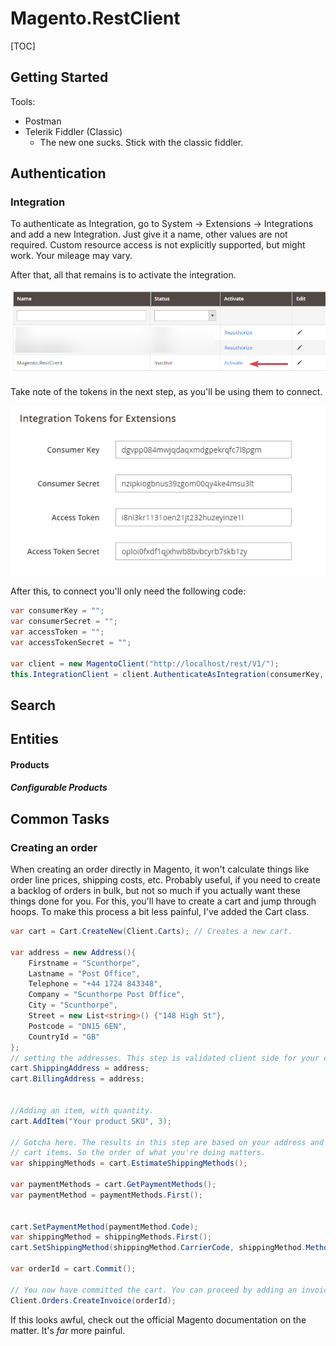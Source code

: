 # Magento.RestClient

[TOC]

## Getting Started

Tools: 

* Postman
* Telerik Fiddler (Classic)
  * The new one sucks. Stick with the classic fiddler. 

## Authentication

### Integration

To authenticate as Integration, go to System -> Extensions -> Integrations and add a new Integration. Just give it a name, other values are not required. Custom resource access is not explicitly supported, but might work. Your mileage may vary.

After that, all that remains is to activate the integration.

![magento_integration_activate](img/magento/integration_activate.png)

Take note of the tokens in the next step, as you'll be using them to connect.

![magento_integration_activate](img/magento/integration_tokens.png)

After this, to connect you'll only need the following code:
```csharp
var consumerKey = "";
var consumerSecret = "";
var accessToken = "";
var accessTokenSecret = "";

var client = new MagentoClient("http://localhost/rest/V1/");
this.IntegrationClient = client.AuthenticateAsIntegration(consumerKey, consumerSecret, accessToken, accessTokenSecret);
```

## Search





## Entities

#### Products

##### Configurable Products





## Common Tasks

### Creating an order

When creating an order directly in Magento, it won't calculate things like order line prices, shipping costs, etc. Probably useful, if you need to create a backlog of orders in bulk, but not so much if you actually want these things done for you. For this, you'll have to create a cart and jump through hoops. To make this process a bit less painful, I've added the Cart class.

```csharp
var cart = Cart.CreateNew(Client.Carts); // Creates a new cart.

var address = new Address(){
	Firstname = "Scunthorpe",
    Lastname = "Post Office",
    Telephone = "+44 1724 843348",
    Company = "Scunthorpe Post Office",
    City = "Scunthorpe",
    Street = new List<string>() {"148 High St"},
    Postcode = "DN15 6EN",
    CountryId = "GB"
};
// setting the addresses. This step is validated client side for your convenience. 
cart.ShippingAddress = address;
cart.BillingAddress = address;


//Adding an item, with quantity.
cart.AddItem("Your product SKU", 3);

// Gotcha here. The results in this step are based on your address and
// cart items. So the order of what you're doing matters.
var shippingMethods = cart.EstimateShippingMethods();

var paymentMethods = cart.GetPaymentMethods();
var paymentMethod = paymentMethods.First();

    
cart.SetPaymentMethod(paymentMethod.Code);
var shippingMethod = shippingMethods.First();
cart.SetShippingMethod(shippingMethod.CarrierCode, shippingMethod.MethodCode);

var orderId = cart.Commit();

// You now have committed the cart. You can proceed by adding an invoice to the order. 
Client.Orders.CreateInvoice(orderId);


```

If this looks awful, check out the official Magento documentation on the matter. It's *far* more painful.
